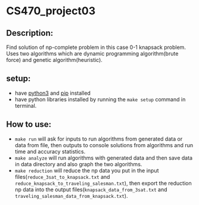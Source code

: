 # CS470_project03

## Description:
Find solution of np-complete problem in this case 0-1 knapsack problem. Uses two algorithms which are dynamic programming algorithm(brute force) and genetic algorithm(heuristic).

## setup:
- have [python3](https://www.python.org/) and [pip](https://pip.pypa.io/en/stable/installation/) installed
- have python libraries installed by running the `make setup` command in terminal.

## How to use:
- `make run` will ask for inputs to run algorithms from generated data or data from file, then outputs to console solutions from algorithms and run time and accuracy statistics.
- `make analyze` will run algorithms with generated data and then save data in data directory and also graph the two algorithms.
- `make reduction` will reduce the np data you put in the input files(`reduce_3sat_to_knapsack.txt` and `reduce_knapsack_to_traveling_salesman.txt`), then export the reduction np data into the output files(`knapsack_data_from_3sat.txt` and `traveling_salesman_data_from_knapsack.txt`).


